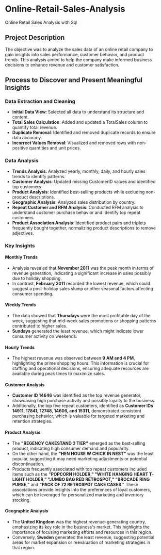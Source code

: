# Online-Retail-Sales-Analysis
Online Retail Sales Analysis with Sql

## Project Description
The objective was to analyze the sales data of an online retail company to gain insights into sales performance, customer behavior, and product trends. This analysis aimed to help the company make informed business decisions to enhance revenue and customer satisfaction.

## Process to Discover and Present Meaningful Insights

### Data Extraction and Cleaning
- **Initial Data View**: Selected all data to understand its structure and content.
- **Total Sales Calculation**: Added and updated a TotalSales column to quantify total revenue.
- **Duplicate Removal**: Identified and removed duplicate records to ensure data accuracy.
- **Incorrect Values Removal**: Visualized and removed rows with non-positive quantities and unit prices.

### Data Analysis
- **Trends Analysis**: Analyzed yearly, monthly, daily, and hourly sales trends to identify patterns.
- **Customer Analysis**: Updated missing CustomerID values and identified top customers.
- **Product Analysis**: Identified best-selling products while excluding non-product descriptions.
- **Geographic Analysis**: Analyzed sales distribution by country.
- **Repeat Customer and RFM Analysis**: Conducted RFM analysis to understand customer purchase behavior and identify top repeat customers.
- **Product Association Analysis**: Identified product pairs and triplets frequently bought together, normalizing product descriptions to remove adjectives.

### Key Insights

#### Monthly Trends
- Analysis revealed that **November 2011** was the peak month in terms of revenue generation, indicating a significant increase in sales possibly due to holiday shopping.
- In contrast, **February 2011** recorded the lowest revenue, which could suggest a post-holiday sales slump or other seasonal factors affecting consumer spending.

#### Weekly Trends
- The data showed that **Thursdays** were the most profitable day of the week, suggesting that mid-week sales promotions or shopping patterns contributed to higher sales.
- **Sundays** generated the least revenue, which might indicate lower consumer activity on weekends.

#### Hourly Trends
- The highest revenue was observed between **9 AM and 4 PM**, highlighting the prime shopping hours. This information is crucial for staffing and operational decisions, ensuring adequate resources are available during peak times to maximize sales.

#### Customer Analysis
- **Customer ID 14646** was identified as the top revenue generator, showcasing high purchase activity and possibly loyalty to the business.
- Additionally, the top five repeat customers, identified as **Customer IDs 14911, 17841, 12748, 14606, and 15311**, demonstrated consistent purchasing behavior, which is valuable for targeted marketing and retention strategies.

#### Product Analysis
- The **"REGENCY CAKESTAND 3 TIER"** emerged as the best-selling product, indicating high consumer demand and popularity.
- On the other hand, the **"HEN HOUSE W CHICK IN NEST"** was the least popular, suggesting it may need marketing adjustments or potential discontinuation.
- Products frequently associated with top repeat customers included items such as the **"POPCORN HOLDER," "WHITE HANGING HEART T-LIGHT HOLDER," "JUMBO BAG RED RETROSPOT," "BROCADE RING PURSE,"** and **"PACK OF 72 RETROSPOT CAKE CASES."** These associations provide insights into the preferences of loyal customers, which can be leveraged for personalized marketing and inventory stocking.

#### Geographic Analysis
- The **United Kingdom** was the highest revenue-generating country, emphasizing its key role in the business's market. This highlights the importance of focusing marketing efforts and resources in this region.
- Conversely, **Sweden** generated the least revenue, suggesting potential areas for market expansion or reevaluation of marketing strategies in that region.
